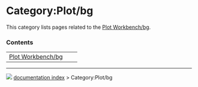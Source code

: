 # Category:Plot/bg
This category lists pages related to the [Plot Workbench/bg](Plot_Workbench/bg.md).

### Contents

|     |     |     |
| --- | --- | --- |
| [Plot Workbench/bg](Plot_Workbench/bg.md) |



---
![](images/Button_right.svg) [documentation index](../README.md) > Category:Plot/bg
